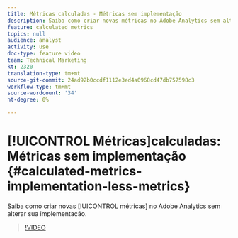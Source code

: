 ```yaml
---
title: Métricas calculadas - Métricas sem implementação
description: Saiba como criar novas métricas no Adobe Analytics sem alterar sua implementação.
feature: calculated metrics
topics: null
audience: analyst
activity: use
doc-type: feature video
team: Technical Marketing
kt: 2320
translation-type: tm+mt
source-git-commit: 24ad92b0ccdf1112e3ed4a0968cd47db757598c3
workflow-type: tm+mt
source-wordcount: '34'
ht-degree: 0%

---
```



# [!UICONTROL Métricas]calculadas: Métricas sem implementação {#calculated-metrics-implementation-less-metrics}

Saiba como criar novas [!UICONTROL métricas] no Adobe Analytics sem alterar sua implementação.

>[!VIDEO](https://video.tv.adobe.com/v/25407/?quality=12)
